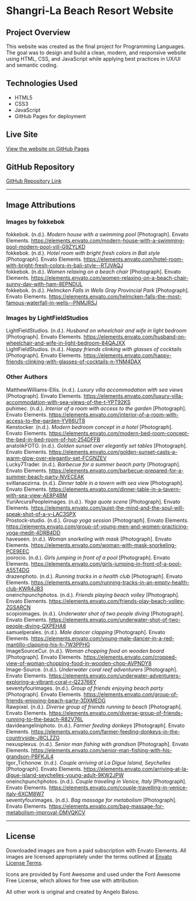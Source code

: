 # Shangri-La Beach Resort Website

## Project Overview
This website was created as the final project for Programming Languages. The goal was to design and build a clean, modern, and responsive website using HTML, CSS, and JavaScript while applying best practices in UX/UI and semantic coding.

## Technologies Used
- HTML5
- CSS3
- JavaScript
- GitHub Pages for deployment

## Live Site
[View the website on GitHub Pages](https://abaloso.github.io/cprg-218-assignment-3/)

## GitHub Repository
[GitHub Repository Link](https://github.com/abaloso/abaloso.github.io/tree/main/cprg-218-assignment-3)

---

## Image Attributions

### Images by fokkebok  
fokkebok. (n.d.). *Modern house with a swimming pool* [Photograph]. Envato Elements. https://elements.envato.com/modern-house-with-a-swimming-pool-modern-pool-vill-G9ZYLKD  
fokkebok. (n.d.). *Hotel room with bright fresh colors in Bali style* [Photograph]. Envato Elements. https://elements.envato.com/hotel-room-with-bright-fresh-colors-in-bali-style--RTJVAQJ  
fokkebok. (n.d.). *Women relaxing on a beach chair* [Photograph]. Envato Elements. https://elements.envato.com/women-relaxing-on-a-beach-chair-sunny-day-with-ham-8EPNDUL  
fokkebok. (n.d.). *Helmcken Falls in Wells Gray Provincial Park* [Photograph]. Envato Elements. https://elements.envato.com/helmcken-falls-the-most-famous-waterfall-in-wells--PNMJRSJ  

### Images by LightFieldStudios  
LightFieldStudios. (n.d.). *Husband on wheelchair and wife in light bedroom* [Photograph]. Envato Elements. https://elements.envato.com/husband-on-wheelchair-and-wife-in-light-bedroom-84QAJXX  
LightFieldStudios. (n.d.). *Happy friends clinking with glasses of cocktails* [Photograph]. Envato Elements. https://elements.envato.com/happy-friends-clinking-with-glasses-of-cocktails-n-YNM4DAX  

### Other Authors  
MatthewWilliams-Ellis. (n.d.). *Luxury villa accommodation with sea views* [Photograph]. Envato Elements. https://elements.envato.com/luxury-villa-accommodation-with-sea-views-of-the-t-YPT92KS  
puhimec. (n.d.). *Interior of a room with access to the garden* [Photograph]. Envato Elements. https://elements.envato.com/interior-of-a-room-with-access-to-the-garden-YV66UT8  
Kenstocker. (n.d.). *Modern bedroom concept in a hotel* [Photograph]. Envato Elements. https://elements.envato.com/modern-bed-room-concept-the-bed-in-bed-room-of-hot-254DFFB  
anatolikFOTO. (n.d.). *Golden sunset over elegantly set tables* [Photograph]. Envato Elements. https://elements.envato.com/golden-sunset-casts-a-warm-glow-over-elegantly-set-FCGNZEV  
Lucky7Trader. (n.d.). *Barbecue for a summer beach party* [Photograph]. Envato Elements. https://elements.envato.com/barbecue-prepared-for-a-summer-beach-party-NVECEAK  
svitlanaozirna. (n.d.). *Dinner table in a tavern with sea view* [Photograph]. Envato Elements. https://elements.envato.com/dinner-table-in-a-tavern-with-sea-view-AE8P4BM  
YuriArcursPeopleimages. (n.d.). *Yoga quote scene* [Photograph]. Envato Elements. https://elements.envato.com/quiet-the-mind-and-the-soul-will-speak-shot-of-a-y-LAC3SPX  
Prostock-studio. (n.d.). *Group yoga session* [Photograph]. Envato Elements. https://elements.envato.com/group-of-young-men-and-women-practicing-yoga-medit-4DRB4DD  
haveseen. (n.d.). *Woman snorkeling with mask* [Photograph]. Envato Elements. https://elements.envato.com/woman-with-mask-snorkeling-PCE9EEC  
joorocio. (n.d.). *Girls jumping in front of a pool* [Photograph]. Envato Elements. https://elements.envato.com/girls-jumping-in-front-of-a-pool-A55T4DG  
drazenphoto. (n.d.). *Running tracks in a health club* [Photograph]. Envato Elements. https://elements.envato.com/running-tracks-in-an-empty-health-club-KWR4JB3  
oneinchpunchphotos. (n.d.). *Friends playing beach volley* [Photograph]. Envato Elements. https://elements.envato.com/friends-play-beach-volley-ZGSARCN  
scopioimages. (n.d.). *Underwater shot of two people diving* [Photograph]. Envato Elements. https://elements.envato.com/underwater-shot-of-two-people-diving-QXPEHA8  
samuelperales. (n.d.). *Male dancer clapping* [Photograph]. Envato Elements. https://elements.envato.com/young-male-dancer-in-a-red-mantillo-clapping-his-h-7W3PPHG  
ImageSourceCur. (n.d.). *Woman chopping food on wooden board* [Photograph]. Envato Elements. https://elements.envato.com/cropped-view-of-woman-chopping-food-in-wooden-chop-AVPNDY8  
Image-Source. (n.d.). *Underwater coral reef adventurers* [Photograph]. Envato Elements. https://elements.envato.com/underwater-adventurers-exploring-a-vibrant-coral-r-Q23766Y  
seventyfourimages. (n.d.). *Group of friends enjoying beach party* [Photograph]. Envato Elements. https://elements.envato.com/group-of-friends-enjoying-beach-party-3DXMEDG  
Rawpixel. (n.d.). *Diverse group of friends running to beach* [Photograph]. Envato Elements. https://elements.envato.com/diverse-group-of-friends-running-to-the-beach-R82V76L  
davideangeliniphoto. (n.d.). *Farmer feeding donkeys* [Photograph]. Envato Elements. https://elements.envato.com/farmer-feeding-donkeys-in-the-countryside-J8CLZZG  
nexusplexus. (n.d.). *Senior man fishing with grandson* [Photograph]. Envato Elements. https://elements.envato.com/senior-man-fishing-with-his-grandson-PBFKJL4  
Igor_Tichonow. (n.d.). *Couple arriving at La Digue Island, Seychelles* [Photograph]. Envato Elements. https://elements.envato.com/arriving-at-la-digue-island-seychelles-young-adult-9KW2JPW  
oneinchpunchphotos. (n.d.). *Couple traveling in Venice, Italy* [Photograph]. Envato Elements. https://elements.envato.com/couple-travelling-in-venice-italy-6XCM8W7  
seventyfourimages. (n.d.). *Bag massage for metabolism* [Photograph]. Envato Elements. https://elements.envato.com/bag-massage-for-metabolism-improval-DMVQKCV  

---

## License
Downloaded images are from a paid subscription with Envato Elements. All images are licensed appropriately under the terms outlined at [Envato License Terms](https://elements.envato.com/license-terms).

Icons are provided by Font Awesome and used under the Font Awesome Free License, which allows for free use with attribution.

All other work is original and created by Angelo Baloso.

